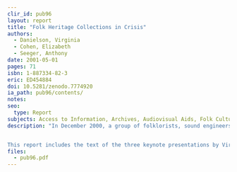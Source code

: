 ```yaml
---
clir_id: pub96
layout: report
title: "Folk Heritage Collections in Crisis"
authors: 
  - Danielson, Virginia
  - Cohen, Elizabeth
  - Seeger, Anthony
date: 2001-05-01
pages: 71
isbn: 1-887334-82-3
eric: ED454884
doi: 10.5281/zenodo.7774920
ia_path: pub96/contents/
notes:
seo:
  type: Report
subjects: Access to Information, Archives, Audiovisual Aids, Folk Culture, Intellectual Property, Library Collections, Preservation
description: "In December 2000, a group of folklorists, sound engineers, preservation experts, lawyers, librarians, and archivists met to discuss what would be needed to ensure the long-term accessibility of folk heritage collections. The American Folklore Society and the American Folklife Center at the Library of Congress convened the meeting, with support from CLIR, National Endowment for the Arts, and National Endowment for the Humanities.


This report includes the text of the three keynote presentations by Virginia Danielson of Harvard University; Elizabeth Cohen of Cohen Acoustical, Inc.; and Anthony Seeger of the University of California, Los Angeles. A list of 27 recommendations for access, preservation, and rights management is presented, as well as responses to the presentations and summaries of the discussions."
files:
  - pub96.pdf
---
```

